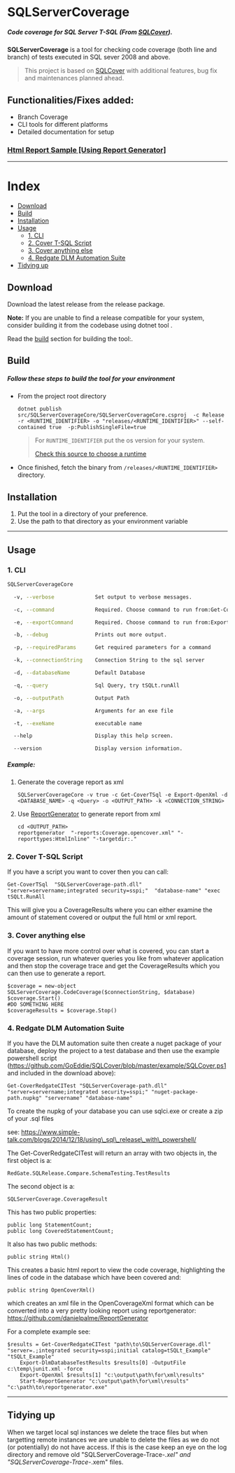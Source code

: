 # SQLServerCoverage 

##### Code coverage for SQL Server T-SQL (From [SQLCover](https://github.com/GoEddie/SQLCover)).

**SQLServerCoverage** is a tool for checking code coverage (both line and branch) of tests executed in SQL sever 2008 and above.

> This project is based on [SQLCover](https://github.com/GoEddie/SQLCover) with additional features, bug fix and maintenances planned ahead.

## Functionalities/Fixes added:

* Branch Coverage
* CLI tools for different platforms 
* Detailed documentation for setup

### [Html Report Sample [Using Report Generator]](https://raw.githack.com/sayantandey/SQLServerCoverage/main/example/Test%20Example/index.html)

____

# Index

 - [Download](#download)
 - [Build](#build)
 - [Installation](#installation)
 - [Usage](#usage)
   - [1. CLI](#1-cli)
   - [2. Cover T-SQL Script](#2-cover-t-sql-script)
   - [3. Cover anything else](#3-cover-anything-else)
   - [4. Redgate DLM Automation Suite](#4-redgate-dlm-automation-suite)
 - [Tidying up](#tidying-up)

## Download

Download the latest release from the release package. 



**Note:** If you are unable to find a release compatible for your system, consider building it from the codebase using dotnet tool . 

Read the [build](#build ) section for building the tool:.

## Build 

##### Follow these steps to build the tool for your environment 

* From the project root directory

  ```
  dotnet publish src/SQLServerCoverageCore/SQLServerCoverageCore.csproj  -c Release  -r <RUNTIME_IDENTIFIER> -o "releases/<RUNTIME_IDENTIFIER>" --self-contained true  -p:PublishSingleFile=true
  ```

  > For `RUNTIME_IDENTIFIER` put the os version for your system. 
  >
  > [Check this source to choose a runtime](https://learn.microsoft.com/en-us/dotnet/core/rid-catalog) 

* Once finished, fetch the binary from `/releases/<RUNTIME_IDENTIFIER>` directory.


## Installation

1. Put the tool in a directory of your preference.
2. Use the path to that directory as your environment variable 

___

## Usage

### 1. CLI

```bash
SQLServerCoverageCore

  -v, --verbose             Set output to verbose messages.

  -c, --command             Required. Choose command to run from:Get-CoverTSql, Get-CoverExe, Get-CoverRedgateCITest.

  -e, --exportCommand       Required. Choose command to run from:Export-OpenXml, Start-ReportGenerator, Export-Html.

  -b, --debug               Prints out more output.

  -p, --requiredParams      Get required parameters for a command

  -k, --connectionString    Connection String to the sql server

  -d, --databaseName        Default Database

  -q, --query               Sql Query, try tSQLt.runAll

  -o, --outputPath          Output Path

  -a, --args                Arguments for an exe file

  -t, --exeName             executable name

  --help                    Display this help screen.

  --version                 Display version information.
```

##### Example:

1. Generate the coverage report as xml

   ```
   SQLServerCoverageCore -v true -c Get-CoverTSql -e Export-OpenXml -d <DATABASE_NAME> -q <Query> -o <OUTPUT_PATH> -k <CONNECTION_STRING>
   ```

2. Use [ReportGenerator](https://github.com/danielpalme/ReportGenerator) to generate report from xml

   ```
   cd <OUTPUT_PATH>
   reportgenerator  "-reports:Coverage.opencover.xml" "-reporttypes:HtmlInline" "-targetdir:."
   ```

   



### 2. Cover T-SQL Script

If you have a script you want to cover then you can call:

```
Get-CoverTSql  "SQLServerCoverage-path.dll" "server=servername;integrated security=sspi;"  "database-name" "exec tSQLt.RunAll
```

This will give you a CoverageResults where you can either examine the amount of
statement covered or output the full html or xml report.


### 3. Cover anything else

If you want to have more control over what is covered, you can start a coverage session, run whatever queries you like from whatever application and then stop the coverage trace and get the CoverageResults which you can then use to generate a report.

```
$coverage = new-object SQLServerCoverage.CodeCoverage($connectionString, $database)
$coverage.Start()
#DO SOMETHING HERE
$coverageResults = $coverage.Stop()
```

### 4. Redgate DLM Automation Suite 

If you have the DLM automation suite then create a nuget package of your database, deploy the project to a test database and then use the example powershell script (https://github.com/GoEddie/SQLCover/blob/master/example/SQLCover.ps1 and included in the download above):

```
Get-CoverRedgateCITest "SQLServerCoverage-path.dll" "server=servername;integrated security=sspi;" "nuget-package-path.nupkg" "servername" "database-name"
```

To create the nupkg of your database you can use sqlci.exe or create a zip of your .sql files

 see: https://www.simple-talk.com/blogs/2014/12/18/using\_sql\_release\_with\_powershell/

The Get-CoverRedgateCITest will return an array with two objects in, the first object is a:

```
RedGate.SQLRelease.Compare.SchemaTesting.TestResults
```

The second object is a:

```
SQLServerCoverage.CoverageResult
```

This has two public properties:

```
public long StatementCount;
public long CoveredStatementCount;
```

It also has two public methods:

```
public string Html()
```

This creates a basic html report to view the code coverage, highlighting the lines of code in the database which have been covered and:

```
public string OpenCoverXml()
```

which creates an xml file in the OpenCoverageXml format which can be converted
into a very pretty looking report using reportgenerator: https://github.com/danielpalme/ReportGenerator

For a complete example see:

```
$results = Get-CoverRedgateCITest "path\to\SQLServerCoverage.dll" "server=.;integrated security=sspi;initial catalog=tSQLt_Example" "tSQLt_Example"
    Export-DlmDatabaseTestResults $results[0] -OutputFile c:\temp\junit.xml -force
    Export-OpenXml $results[1] "c:\output\path\for\xml\results"
    Start-ReportGenerator "c:\output\path\for\xml\results" "c:\path\to\reportgenerator.exe"
```



___

 ## Tidying up

 When we target local sql instances we delete the trace files but when targetting remote instances we are unable to delete the files as we do not (or potentially) do not have access. If this is the case keep an eye on the log directory and remove old "SQLServerCoverage-Trace-*.xel" and "SQLServerCoverage-Trace-*.xem" files. 
